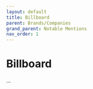 ```yaml
---
layout: default
title: Billboard
parent: Brands/Companies
grand_parent: Notable Mentions
nav_order: 1
---
```


# Billboard

...
